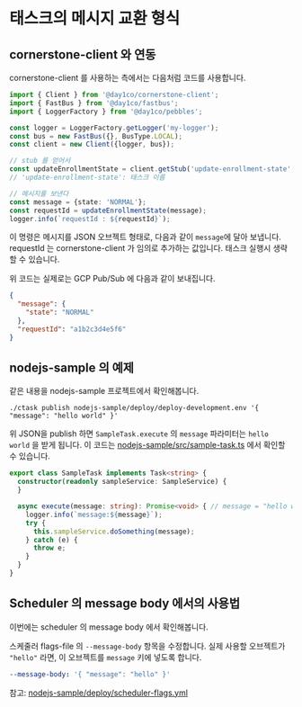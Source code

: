 # 태스크의 메시지 교환 형식

## cornerstone-client 와 연동

cornerstone-client 를 사용하는 측에서는 다음처럼 코드를 사용합니다.

```typescript 
import { Client } from '@day1co/cornerstone-client';
import { FastBus } from '@day1co/fastbus';
import { LoggerFactory } from '@day1co/pebbles';

const logger = LoggerFactory.getLogger('my-logger');
const bus = new FastBus({}, BusType.LOCAL);
const client = new Client({logger, bus});

// stub 를 얻어서
const updateEnrollmentState = client.getStub('update-enrollment-state', 'development', 'day1co'); 
// 'update-enrollment-state': 태스크 이름

// 메시지를 보낸다
const message = {state: 'NORMAL'};
const requestId = updateEnrollmentState(message);
logger.info(`requestId : ${requestId}`);
```

이 명령은 메시지를 JSON 오브젝트 형태로, 다음과 같이 `message`에 달아 보냅니다.
requestId 는 cornerstone-client 가 임의로 추가하는 값입니다. 태스크 실행시 생략할 수 있습니다.

위 코드는 실제로는 GCP Pub/Sub 에 다음과 같이 보내집니다. 
```json
{
  "message": {
    "state": "NORMAL"
  },
  "requestId": "a1b2c3d4e5f6"
}
```

## nodejs-sample 의 예제

같은 내용을 nodejs-sample 프로젝트에서 확인해봅니다.

```shell
./ctask publish nodejs-sample/deploy/deploy-development.env '{ "message": "hello world" }'
```

위 JSON을 publish 하면 `SampleTask.execute` 의 `message` 파라미터는 `hello world` 을 받게 됩니다.
이 코드는 [nodejs-sample/src/sample-task.ts](../nodejs-sample/src/sample-task.ts) 에서 확인할 수 있습니다.

```typescript
export class SampleTask implements Task<string> {
  constructor(readonly sampleService: SampleService) {
  }

  async execute(message: string): Promise<void> { // message = "hello world"
    logger.info(`message:${message}`);
    try {
      this.sampleService.doSomething(message);
    } catch (e) {
      throw e;
    }
  }
}
```

## Scheduler 의 message body 에서의 사용법

이번에는 scheduler 의 message body 에서 확인해봅니다. 

스케줄러 flags-file 의 `--message-body` 항목을 수정합니다.
실제 사용할 오브젝트가 `"hello"` 라면, 이 오브젝트를 `message` 키에 넣도록 합니다.

```yaml
--message-body: '{ "message": "hello" }'
```

참고: [nodejs-sample/deploy/scheduler-flags.yml](../nodejs-sample/deploy/scheduler-flags.yml)
